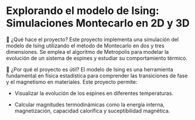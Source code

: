 # Explorando el modelo de Ising: Simulaciones Montecarlo en 2D y 3D

📌 ¿Qué hace el proyecto?
Este proyecto implementa una simulación del modelo de Ising utilizando el método de Montecarlo en dos y tres dimensiones. Se emplea el algoritmo de Metropolis para modelar la evolución de un sistema de espines y estudiar su comportamiento térmico.

🎯 ¿Por qué el proyecto es útil?
El modelo de Ising es una herramienta fundamental en física estadística para comprender las transiciones de fase y el magnetismo en materiales. Este proyecto permite:

* Visualizar la evolución de los espines en diferentes temperaturas.

* Calcular magnitudes termodinámicas como la energía interna, magnetización, capacidad calorífica y suceptibilidad magnética.



